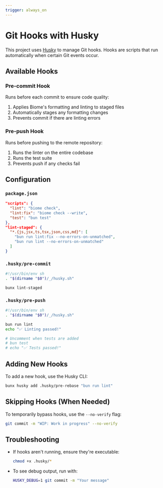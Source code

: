 ```yaml
---
trigger: always_on
---
```


# Git Hooks with Husky

This project uses [Husky](https://typicode.github.io/husky/) to manage Git hooks. Hooks are scripts that run automatically when certain Git events occur.

## Available Hooks

### Pre-commit Hook
Runs before each commit to ensure code quality:
1. Applies Biome's formatting and linting to staged files
2. Automatically stages any formatting changes
3. Prevents commit if there are linting errors

### Pre-push Hook
Runs before pushing to the remote repository:
1. Runs the linter on the entire codebase
2. Runs the test suite
3. Prevents push if any checks fail

## Configuration

### `package.json`
```json
"scripts": {
  "lint": "biome check",
  "lint:fix": "biome check --write",
  "test": "bun test"
},
"lint-staged": {
  "*.{js,jsx,ts,tsx,json,css,md}": [
    "bun run lint:fix --no-errors-on-unmatched",
    "bun run lint --no-errors-on-unmatched"
  ]
}
```

### `.husky/pre-commit`
```bash
#!/usr/bin/env sh
. "$(dirname "$0")/_/husky.sh"

bunx lint-staged
```

### `.husky/pre-push`
```bash
#!/usr/bin/env sh
. "$(dirname "$0")/_/husky.sh"

bun run lint
echo "✅ Linting passed!"

# Uncomment when tests are added
# bun test
# echo "✅ Tests passed!"
```

## Adding New Hooks

To add a new hook, use the Husky CLI:

```bash
bunx husky add .husky/pre-rebase "bun run lint"
```

## Skipping Hooks (When Needed)

To temporarily bypass hooks, use the `--no-verify` flag:

```bash
git commit -m "WIP: Work in progress" --no-verify
```

## Troubleshooting

- If hooks aren't running, ensure they're executable:
  ```bash
  chmod +x .husky/*
  ```
- To see debug output, run with:
  ```bash
  HUSKY_DEBUG=1 git commit -m "Your message"
  ```
